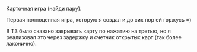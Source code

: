Карточная игра (найди пару).

Первая полноценная игра, которую я создал и до сих пор ей горжусь =)

В ТЗ было сказано закрывать карту по нажатию на третью, но я реализовал это через задержку и счетчик открытых карт (так более лаконично).
